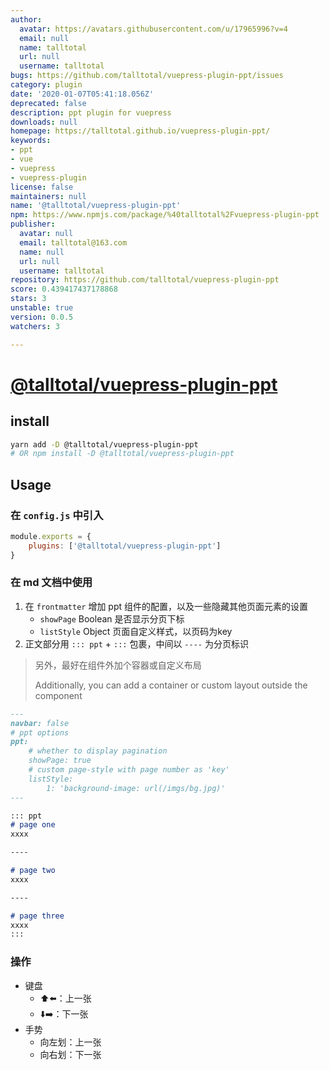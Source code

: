 ```yaml
---
author:
  avatar: https://avatars.githubusercontent.com/u/17965996?v=4
  email: null
  name: talltotal
  url: null
  username: talltotal
bugs: https://github.com/talltotal/vuepress-plugin-ppt/issues
category: plugin
date: '2020-01-07T05:41:18.056Z'
deprecated: false
description: ppt plugin for vuepress
downloads: null
homepage: https://talltotal.github.io/vuepress-plugin-ppt/
keywords:
- ppt
- vue
- vuepress
- vuepress-plugin
license: false
maintainers: null
name: '@talltotal/vuepress-plugin-ppt'
npm: https://www.npmjs.com/package/%40talltotal%2Fvuepress-plugin-ppt
publisher:
  avatar: null
  email: talltotal@163.com
  name: null
  url: null
  username: talltotal
repository: https://github.com/talltotal/vuepress-plugin-ppt
score: 0.439417437178868
stars: 3
unstable: true
version: 0.0.5
watchers: 3

---
```


# [@talltotal/vuepress-plugin-ppt](https://talltotal.github.io/vuepress-plugin-ppt/)

## install
```bash
yarn add -D @talltotal/vuepress-plugin-ppt
# OR npm install -D @talltotal/vuepress-plugin-ppt
```

## Usage
### 在 `config.js` 中引入
```js
module.exports = {
    plugins: ['@talltotal/vuepress-plugin-ppt'] 
}
```


### 在 md 文档中使用
1. 在 `frontmatter` 增加 ppt 组件的配置，以及一些隐藏其他页面元素的设置
    - `showPage` Boolean 是否显示分页下标
    - `listStyle` Object 页面自定义样式，以页码为key
2. 正文部分用 `::: ppt` + `:::` 包裹，中间以 `----` 为分页标识

> 另外，最好在组件外加个容器或自定义布局
> 
> Additionally, you can add a container or custom layout outside the component

```md
---
navbar: false
# ppt options
ppt:
    # whether to display pagination
    showPage: true
    # custom page-style with page number as 'key'
    listStyle:
        1: 'background-image: url(/imgs/bg.jpg)'
---

::: ppt
# page one
xxxx

----

# page two
xxxx

----

# page three
xxxx
:::
```

### 操作
- 键盘
    - ⬆️⬅️：上一张
    - ⬇️➡️：下一张
- 手势
    - 向左划：上一张
    - 向右划：下一张
